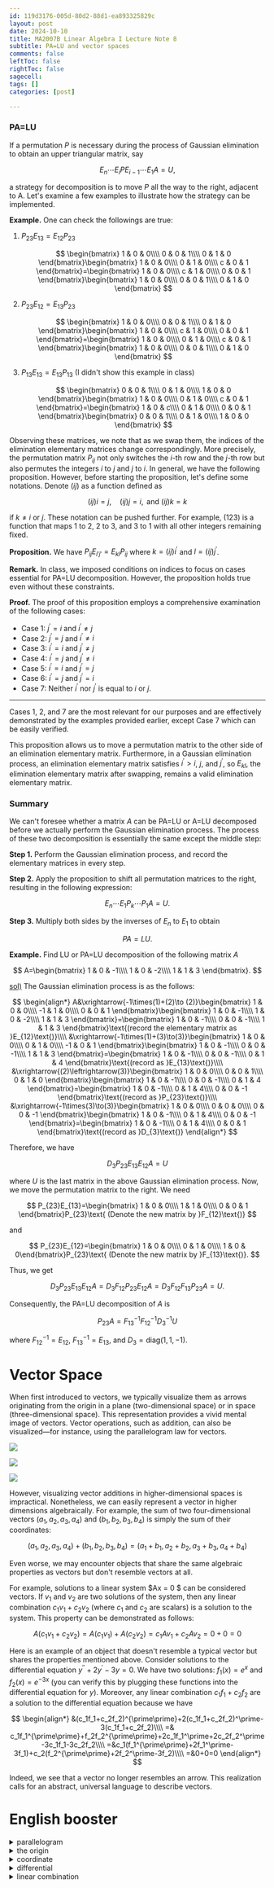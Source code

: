 ```yaml
---
id: 119d3176-005d-80d2-88d1-ea893325829c
layout: post
date: 2024-10-10
title: MA2007B Linear Algebra I Lecture Note 8
subtitle: PA=LU and vector spaces
comments: false
leftToc: false
rightToc: false
sagecell: 
tags: []
categories: [post]

---
```


### PA=LU


If a permutation $P$ is necessary during the process of Gaussian elimination to obtain an upper triangular matrix, say


$$
E_n\cdots E_{i}PE_{i-1}\cdots E_1A=U,
$$


a strategy for decomposition is to move $P$ all the way to the right, adjacent to A. Let's examine a few examples to illustrate how the strategy can be implemented.


**Example.** One can check the followings are true:

1. $P_{23}E_{13}=E_{12}P_{23}$

	$$
	\begin{bmatrix}
	1 & 0 & 0\\\\
	0 & 0 & 1\\\\
	0 & 1 & 0
	\end{bmatrix}\begin{bmatrix}
	1 & 0 & 0\\\\
	0 & 1 & 0\\\\
	c & 0 & 1
	\end{bmatrix}=\begin{bmatrix}
	1 & 0 & 0\\\\
	c & 1 & 0\\\\
	0 & 0 & 1
	\end{bmatrix}\begin{bmatrix}
	1 & 0 & 0\\\\
	0 & 0 & 1\\\\
	0 & 1 & 0
	\end{bmatrix}
	$$

2. $P_{23}E_{12}=E_{13}P_{23}$

	$$
	\begin{bmatrix}
	1 & 0 & 0\\\\
	0 & 0 & 1\\\\
	0 & 1 & 0
	\end{bmatrix}\begin{bmatrix}
	1 & 0 & 0\\\\
	c & 1 & 0\\\\
	0 & 0 & 1
	\end{bmatrix}=\begin{bmatrix}
	1 & 0 & 0\\\\
	0 & 1 & 0\\\\
	c & 0 & 1
	\end{bmatrix}\begin{bmatrix}
	1 & 0 & 0\\\\
	0 & 0 & 1\\\\
	0 & 1 & 0
	\end{bmatrix}
	$$

3. $P_{13}E_{13}=E_{13}P_{13}$ (I didn't show this example in class)

	$$
	\begin{bmatrix}
	0 & 0 & 1\\\\
	0 & 1 & 0\\\\
	1 & 0 & 0
	\end{bmatrix}\begin{bmatrix}
	1 & 0 & 0\\\\
	0 & 1 & 0\\\\
	c & 0 & 1
	\end{bmatrix}=\begin{bmatrix}
	1 & 0 & c\\\\
	0 & 1 & 0\\\\
	0 & 0 & 1
	\end{bmatrix}\begin{bmatrix}
	0 & 0 & 1\\\\
	0 & 1 & 0\\\\
	1 & 0 & 0
	\end{bmatrix}
	$$


Observing these matrices, we note that as we swap them, the indices of the elimination elementary matrices change correspondingly. More precisely, the permutation matrix $P_{ij}$ not only switches the $i$-th row and the $j$-th row but also permutes the integers $i$ to $j$ and $j$ to $i$. In general, we have the following proposition. However, before starting the proposition, let's define some notations. Denote $(ij)$ as a function defined as


$$
(ij)i=j,\quad (ij)j=i,\text{ and }(ij)k=k
$$


if $k\neq i$ or $j$. These notation can be pushed further. For example, $(123)$ is a function that maps $1$ to $2$, $2$ to $3$, and $3$ to $1$ with all other integers remaining fixed.


**Proposition.** We have $P_{ij}E_{i'j'}=E_{kl}P_{ij}$ where $k=(ij)i^\prime$ and $l=(ij)j^\prime$.


**Remark.** In class, we imposed conditions on indices to focus on cases essential for PA=LU decomposition. However, the proposition holds true even without these constraints.


**Proof.** The proof of this proposition employs a comprehensive examination of the following cases:

- Case 1: $j^\prime=i$ and $i^\prime\neq j$
- Case 2: $j^\prime=j$ and $i^\prime\neq i$
- Case 3: $i^\prime=i$ and $j^\prime\neq j$
- Case 4: $i^\prime=j$ and $j^\prime\neq i$
- Case 5: $i^\prime=i$ and $j^\prime=j$
- Case 6: $i^\prime=j$ and $j^\prime=i$
- Case 7: Neither $i^\prime$ nor $j^\prime$ is equal to $i$ or $j$.

---


Cases 1, 2, and 7 are the most relevant for our purposes and are effectively demonstrated by the examples provided earlier, except Case 7 which can be easily verified.


This proposition allows us to move a permutation matrix to the other side of an elimination elementary matrix. Furthermore, in a Gaussian elimination process, an elimination elementary matrix satisfies $i^\prime>i$, $j$, and $j^\prime$, so $E_{kl}$, the elimination elementary matrix after swapping, remains a valid elimination elementary matrix.


### Summary


We can't foresee whether a matrix $A$ can be PA=LU or A=LU decomposed before we actually perform the Gaussian elimination process. The process of these two decomposition is essentially the same except the middle step:


**Step 1.** Perform the Gaussian elimination process, and record the elementary matrices in every step.


**Step 2.** Apply the proposition to shift all permutation matrices to the right, resulting in the following expression:


$$
E_n\cdots E_1 P_k\cdots P_1A=U.
$$


**Step 3.** Multiply both sides by the inverses of $E_n$ to $E_1$ to obtain


$$
PA= LU.
$$


**Example.** Find LU or PA=LU decomposition of the following matrix $A$


$$
A=\begin{bmatrix}
1 & 0 & -1\\\\
1 & 0 & -2\\\\
1 & 1 & 3
\end{bmatrix}.
$$


<u>sol)</u> The Gaussian elimination process is as the follows:


$$
\begin{align*}
A&\xrightarrow{-1\times(1)+(2)\to (2)}\begin{bmatrix}
1 & 0 & 0\\\\
-1 & 1 & 0\\\\
0 & 0 & 1
\end{bmatrix}\begin{bmatrix}
1 & 0 & -1\\\\
1 & 0 & -2\\\\
1 & 1 & 3
\end{bmatrix}=\begin{bmatrix}
1 & 0 & -1\\\\
0 & 0 & -1\\\\
1 & 1 & 3
\end{bmatrix}\text{(record the elementary matrix as }E_{12}\text{)}\\\\
&\xrightarrow{-1\times(1)+(3)\to(3)}\begin{bmatrix}
1 & 0 & 0\\\\
0 & 1 & 0\\\\
-1 & 0 & 1
\end{bmatrix}\begin{bmatrix}
1 & 0 & -1\\\\
0 & 0 & -1\\\\
1 & 1 & 3
\end{bmatrix}=\begin{bmatrix}
1 & 0 & -1\\\\
0 & 0 & -1\\\\
0 & 1 & 4
\end{bmatrix}\text{(record as }E_{13}\text{)}\\\\
&\xrightarrow{(2)\leftrightarrow(3)}\begin{bmatrix}
1 & 0 & 0\\\\
0 & 0 & 1\\\\
0 & 1 & 0
\end{bmatrix}\begin{bmatrix}
1 & 0 & -1\\\\
0 & 0 & -1\\\\
0 & 1 & 4
\end{bmatrix}=\begin{bmatrix}
1 & 0 & -1\\\\
0 & 1 & 4\\\\
0 & 0 & -1
\end{bmatrix}\text{(record as }P_{23}\text{)}\\\\
&\xrightarrow{-1\times(3)\to(3)}\begin{bmatrix}
1 & 0 & 0\\\\
0 & 0 & 0\\\\
0 & 0 & -1
\end{bmatrix}\begin{bmatrix}
1 & 0 & -1\\\\
0 & 1 & 4\\\\
0 & 0 & -1
\end{bmatrix}=\begin{bmatrix}
1 & 0 & -1\\\\
0 & 1 & 4\\\\
0 & 0 & 1
\end{bmatrix}\text{(record as }D_{3}\text{)}
\end{align*}
$$


Therefore, we have


$$
D_3P_{23}E_{13}E_{12}A=U
$$


where $U$ is the last matrix in the above Gaussian elimination process. Now, we move the permutation matrix to the right. We need


$$
P_{23}E_{13}=\begin{bmatrix}
1 & 0 & 0\\\\
1 & 1 & 0\\\\
0 & 0 & 1
\end{bmatrix}P_{23}\text{ (Denote the new matrix by }F_{12}\text{)}
$$


and 


$$
P_{23}E_{12}=\begin{bmatrix}
1 & 0 & 0\\\\
0 & 1 & 0\\\\
1 & 0 & 0\end{bmatrix}P_{23}\text{ (Denote the new matrix by }F_{13}\text{)}.
$$


Thus, we get


$$
D_3P_{23}E_{13}E_{12}A=D_3F_{12}P_{23}E_{12}A=D_3F_{12}F_{13}P_{23}A=U.
$$


Consequently, the PA=LU decomposition of $A$ is


$$
P_{23}A=F^{-1}_{13}F^{-1}_{12}D_{3}^{-1}U
$$


where $F_{12}^{-1}=E_{12}$, $F^{-1}_{13}=E_{13}$, and $D_3=\text{diag}(1,1,-1)$.


# Vector Space


When first introduced to vectors, we typically visualize them as arrows originating from the origin in a plane (two-dimensional space) or in space (three-dimensional space). This representation provides a vivid mental image of vectors. Vector operations, such as addition, can also be visualized—for instance, using the parallelogram law for vectors.


![](https://junwenwaynepeng.github.io/assets/img/posts/2024-10-15-01.png)


![](https://junwenwaynepeng.github.io/assets/img/posts/2024-10-15-01.png)


![](https://junwenwaynepeng.github.io/assets/img/posts/2024-10-15-02.png)


However, visualizing vector additions in higher-dimensional spaces is impractical. Nonetheless, we can easily represent a vector in higher dimensions algebraically. For example, the sum of two four-dimensional vectors $(a_1,a_2,a_3,a_4)$ and $(b_1,b_2,b_3,b_4)$ is simply the sum of their coordinates:


$$
(a_1,a_2,a_3,a_4)+(b_1,b_2,b_3,b_4)=(a_1+b_1,a_2+b_2,a_3+b_3,a_4+b_4)
$$


Even worse, we may encounter objects that share the same algebraic properties as vectors but don't resemble vectors at all.


For example, solutions to a linear system $Ax = 0 $ can be considered vectors. If $v_1$ and $v_2$ are two solutions of the system, then any linear combination $c_1v_1+c_2v_2$ (where $c_1$ and $c_2$ are scalars) is a solution to the system. This property can be demonstrated as follows:


$$
A(c_1v_1+c_2v_2)=A(c_1v_1)+A(c_2v_2)=c_1Av_1+c_2Av_2=0+0=0
$$


Here is an example of an object that doesn't resemble a typical vector but shares the properties mentioned above. Consider solutions to the differential equation $y^{\prime\prime}+2y^{\prime}-3y=0$. We have two solutions: $f_1(x)=e^x$ and $f_2(x)=e^{-3x}$ (you can verify this by plugging these functions into the differential equation for $y$). Moreover, any linear combination $c_1f_1+c_2f_2$ are a solution to the differential equation because we have


$$
\begin{align*}
&(c_1f_1+c_2f_2)^{\prime\prime}+2(c_1f_1+c_2f_2)^\prime-3(c_1f_1+c_2f_2)\\\\
=& c_1f_1^{\prime\prime}+f_2f_2^{\prime\prime}+2c_1f_1^\prime+2c_2f_2^\prime-3c_1f_1-3c_2f_2\\\\
=&c_1(f_1^{\prime\prime}+2f_1^\prime-3f_1)+c_2(f_2^{\prime\prime}+2f_2^\prime-3f_2)\\\\
=&0+0=0
\end{align*}
$$


Indeed, we see that a vector no longer resembles an arrow. This realization calls for an abstract, universal language to describe vectors.


# English booster

<details>
  <summary>parallelogram </summary>


平行四邊形



  </details><details>
  <summary>the origin</summary>


原點



  </details><details>
  <summary>coordinate</summary>


座標



  </details><details>
  <summary>differential</summary>


微分的



  </details><details>
  <summary>linear combination</summary>


線性組合



  </details>